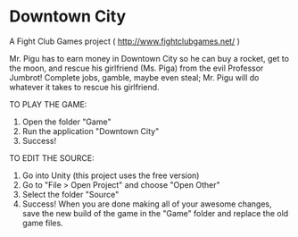 Downtown City
=============
A Fight Club Games project ( http://www.fightclubgames.net/ )


Mr. Pigu has to earn money in Downtown City so he can buy a rocket,
get to the moon, and rescue his girlfriend (Ms. Piga) from the evil
Professor Jumbrot! Complete jobs, gamble, maybe even steal; Mr. Pigu
will do whatever it takes to rescue his girlfriend.

TO PLAY THE GAME:

1. Open the folder "Game"
2. Run the application "Downtown City"
3. Success!

TO EDIT THE SOURCE:

1. Go into Unity (this project uses the free version)
2. Go to "File > Open Project" and choose "Open Other"
3. Select the folder "Source"
4. Success! When you are done making all of your awesome changes,
save the new build of the game in the "Game" folder and replace
the old game files.
